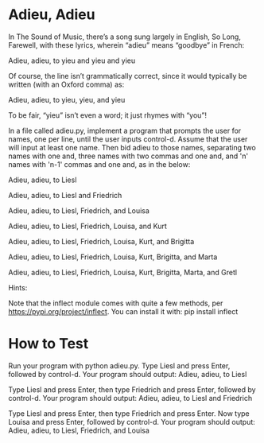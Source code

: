 # Adieu, Adieu

In The Sound of Music, there’s a song sung largely in English, So Long, Farewell, with these lyrics, wherein “adieu” means “goodbye” in French:

Adieu, adieu, to yieu and yieu and yieu

Of course, the line isn’t grammatically correct, since it would typically be written (with an Oxford comma) as:

Adieu, adieu, to yieu, yieu, and yieu

To be fair, “yieu” isn’t even a word; it just rhymes with “you”!

In a file called adieu.py, implement a program that prompts the user for names, one per line, until the user inputs control-d. Assume that the user will input at least one name. Then bid adieu to those names, separating two names with one and, three names with two commas and one and, and 'n' names with 'n-1' commas and one and, as in the below:

Adieu, adieu, to Liesl

Adieu, adieu, to Liesl and Friedrich

Adieu, adieu, to Liesl, Friedrich, and Louisa

Adieu, adieu, to Liesl, Friedrich, Louisa, and Kurt

Adieu, adieu, to Liesl, Friedrich, Louisa, Kurt, and Brigitta

Adieu, adieu, to Liesl, Friedrich, Louisa, Kurt, Brigitta, and Marta

Adieu, adieu, to Liesl, Friedrich, Louisa, Kurt, Brigitta, Marta, and Gretl

Hints:

Note that the inflect module comes with quite a few methods, per https://pypi.org/project/inflect. You can install it with:
pip install inflect

# How to Test
Run your program with python adieu.py. Type Liesl and press Enter, followed by control-d. Your program should output:
Adieu, adieu, to Liesl 

Type Liesl and press Enter, then type Friedrich and press Enter, followed by control-d. Your program should output:
Adieu, adieu, to Liesl and Friedrich

Type Liesl and press Enter, then type Friedrich and press Enter. Now type Louisa and press Enter, followed by control-d. Your program should output:
Adieu, adieu, to Liesl, Friedrich, and Louisa
